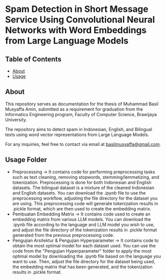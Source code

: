 # Spam Detection in Short Message Service Using Convolutional Neural Networks with Word Embeddings from Large Language Models

## Table of Contents
+ [About](#about)
+ [Usage](#usage)

## About <a name = "about"></a>
This repository serves as documentation for the thesis of Muhammad Basil Musyaffa Amin, submitted as a requirement for graduation from the Informatics Engineering program, Faculty of Computer Science, Brawijaya University.

The repository aims to detect spam in Indonesian, English, and Bilingual texts using word vector representations from Large Language Models.

For any inquiries, feel free to contact via email at basilmusyaffa@gmail.com.

## Usage Folder <a name = "usage"></a>
+ Preprocessing -> It contains code for performing preprocessing tasks such as text cleaning, removing stopwords, stemming/lemmatizing, and tokenization. Preprocessing is done for both Indonesian and English datasets. The bilingual dataset is a mixture of the cleaned Indonesian and English datasets. You can download the .ipynb file to use the preprocessing workflow, adjusting the file directory for the dataset you are using. This preprocessing code will generate tokenization results in .pickle format, which are then used to create the embedding matrix.
+ Pembuatan Embedding Matrix -> It contains code used to create an embedding matrix from various LLM models. You can download the .ipynb file according to the language and LLM model you wish to use, and adjust the file directory of the tokenization results in .pickle format generated from the previous preprocessing code.
+ Pengujian Arsitektur & Pengujian Hyperparameter -> It contains code to obtain the most optimal model for each dataset used. You can use the code from the "Pengujian Hyperparameter" folder to apply the most optimal model by downloading the .ipynb file based on the language you want to use. Then, adjust the file directory for the dataset being used, the embedding matrix that has been generated, and the tokenization results in .pickle format.